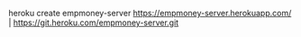 

heroku create empmoney-server
https://empmoney-server.herokuapp.com/ | https://git.heroku.com/empmoney-server.git
